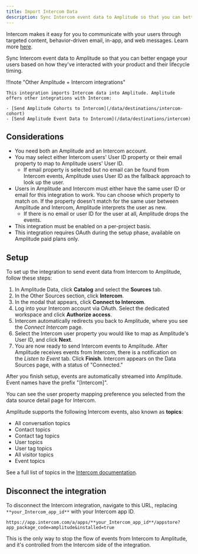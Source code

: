 ```yaml
---
title: Import Intercom Data
description: Sync Intercom event data to Amplitude so that you can better engage your users based on how they've interacted with your product and their lifecycle timing.
---
```


Intercom makes it easy for you to communicate with your users through targeted content, behavior-driven email, in-app, and web messages. Learn more [here](https://www.intercom.com/help/en/articles/294-what-is-intercom).

Sync Intercom event data to Amplitude so that you can better engage your users based on how they've interacted with your product and their lifecycle timing.

!!!note "Other Amplitude + Intercom integrations"

    This integration imports Intercom data into Amplitude. Amplitude offers other integrations with Intercom:

    - [Send Amplitude Cohorts to Intercom](/data/destinations/intercom-cohort)
    - [Send Amplitude Event Data to Intercom](/data/destinations/intercom)

## Considerations

- You need both an Amplitude and an Intercom account.
- You may select either Intercom users' User ID property or their email property to map to Amplitude users' User ID.
    - If email property is selected but no email can be found from Intercom events, Amplitude uses User ID as the fallback approach to look up the user.
- Users in Amplitude and Intercom must either have the same user ID or email for this integration to work. You can choose which property to match on. If the property doesn't match for the same user between Amplitude and Intercom, Amplitude interprets the user as new.
    - If there is no email or user ID for the user at all, Amplitude drops the events.
- This integration must be enabled on a per-project basis.
- This integration requires OAuth during the setup phase, available on Amplitude paid plans only.

## Setup

To set up the integration to send event data from Intercom to Amplitude, follow these steps:

1. In Amplitude Data, click **Catalog** and select the **Sources** tab.
2. In the Other Sources section, click **Intercom**.
3. In the modal that appears, click **Connect to Intercom**.
4. Log into your Intercom account via OAuth. Select the dedicated workspace and click **Authorize access**.
5. Intercom automatically redirects you back to Amplitude, where you see the *Connect Intercom* page.
6. Select the Intercom user property you would like to map as Amplitude's User ID, and click **Next**.
7. You are now ready to send Intercom events to Amplitude. After Amplitude receives events from Intercom, there is a notification on the *Listen to Event* tab. Click **Finish**. Intercom appears on the Data Sources page, with a status of "Connected."

After you finish setup, events are automatically streamed into Amplitude. Event names have the prefix "[Intercom]".

You can see the user property mapping preference you selected from the data source detail page for Intercom.

Amplitude supports the following Intercom events, also known as **topics**:

- All conversation topics
- Contact topics
- Contact tag topics
- User topics
- User tag topics
- All visitor topics
- Event topics

See a full list of topics in the [Intercom documentation](https://developers.intercom.com/intercom-api-reference/reference/webhook-models-1).

## Disconnect the integration

To disconnect the Intercom integration, navigate to this URL, replacing `**your_Intercom_app_id**` with your Intercom app ID.

`https://app.intercom.com/a/apps/**your_Intercom_app_id**/appstore?app_package_code=amplitude&installed=true`

This is the only way to stop the flow of events from Intercom to Amplitude, and it's controlled from the Intercom side of the integration.
